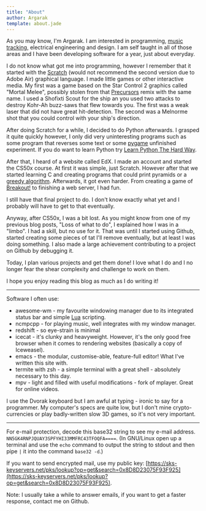 ```yaml
---
title: "About"
author: Argarak
template: about.jade
---
```


As you may know, I'm Argarak. I am interested in programming, [music tracking](https://en.wikipedia.org/wiki/Music_tracker), electrical engineering and design. I am self taught in all of those areas and I have been developing software for a year, just about everyday.

I do not know what got me into programming, however I remember that it started with the [Scratch](https://scratch.mit.edu/) (would not recommend the second version due to Adobe Air) graphical language. I made little games or other interactive media. My first was a game based on the Star Control 2 graphics called "Mortal Melee", possibly stolen from that [Precursors](http://www.medievalfuture.com/precursors/main.php) remix with the same name. I used a Shofixti Scout for the ship an you used two attacks to destroy Kohr-Ah buzz-saws that flew towards you. The first was a weak laser that did not have great hit-detection. The second was a Melnorme shot that you could control with your ship's direction. 

After doing Scratch for a while, I decided to do Python afterwards. I grasped it quite quickly however, I only did very uninteresting programs such as some program that reverses some text or some [pygame](http://pygame.org/hifi.html) unfinished experiment. If you do want to learn Python try [Learn Python The Hard Way](http://learnpythonthehardway.org/book/index.html).

After that, I heard of a website called EdX. I made an account and started the CS50x course. At first it was simple, just Scratch. However after that we started learning C and creating programs that could print pyramids or a [greedy algorithm](https://en.wikipedia.org/wiki/Greedy_algorithm). Afterwards, it got even harder. From creating a game of [Breakout!](https://en.wikipedia.org/wiki/Breakout_%28video_game%29) to finishing a web server, I had fun.

I still have that final project to do. I don't know exactly what yet and I probably will have to get to that eventually.

Anyway, after CS50x, I was a bit lost. As you might know from one of my previous blog posts, "Loss of what to do", I explained how I was in a "limbo". I had a skill, but no use for it. That was until I started using Github, started creating some pieces of tat I'll remove eventually, but at least I was doing something. I also made a large achievement contributing to a project on Github by debugging it.

Today, I plan various projects and get them done! I love what I do and I no longer fear the shear complexity and challenge to work on them.

I hope you enjoy reading this blog as much as I do writing it!

------

Software I often use:

* awesome-wm - my favourite windowing manager due to its integrated status bar and simple [Lua](https://www.lua.org/) scripting.
* ncmpcpp - for playing music, well integrates with my window manager.
* redshift - so eye-strain is minimal
* icecat - it's clunky and heavyweight. However, it's the only good free browser when it comes to rendering websites (basically a copy of Iceweasel).
* emacs - the modular, customise-able, feature-full editor! What I've written this site with.
* termite with zsh - a simple terminal with a great shell - absolutely necessary to this day.
* mpv - light and filled with useful modifications - fork of mplayer. Great for online videos.

I use the Dvorak keyboard but I am awful at typing - ironic to say for a programmer. My computer's specs are quite low, but I don't mine crypto-currencies or play badly-written slow 3D games, so it's not very important.

------

For e-mail protection, decode this base32 string to see my e-mail address. `NN5GK4RNPJQUAY3SPFYHI33MMFRC43TFOQFA====`.
(In GNU/Linux open up a terminal and use the `echo` command to output the string to stdout and then pipe `|` it into the command `base32 -d`.)

If you want to send encrypted mail, use my public key: [https://sks-keyservers.net/pks/lookup?op=get&search=0x8D8D23075F93F925](https://sks-keyservers.net/pks/lookup?op=get&search=0x8D8D23075F93F925).

Note: I usually take a while to answer emails, if you want to get a faster response, contact me on Github.
